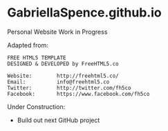 # GabriellaSpence.github.io
 Personal Website Work in Progress
 
 Adapted from:
 
 	FREE HTML5 TEMPLATE 
	DESIGNED & DEVELOPED by FreeHTML5.co
		
	Website: 		http://freehtml5.co/
	Email: 			info@freehtml5.co
	Twitter: 		http://twitter.com/fh5co
	Facebook: 		https://www.facebook.com/fh5co




Under Construction:
* Build out next GitHub project

